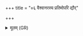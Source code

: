 +++
title = "०६ वैश्वानरस्य प्रतिमोपरि द्यौर्"

+++
<details><summary>मूलम् (GR)</summary>

वैश्वानरस्य प्रतिमोपरि द्यौर्  
यावद् रोदसी विबबाधे अग्निः ।  
ततः षष्ठाद् आमुतो यन्ति स्तोमा  
उद् इतो यन्त्य् अभि षष्ठम् अह्नः ॥
</details>